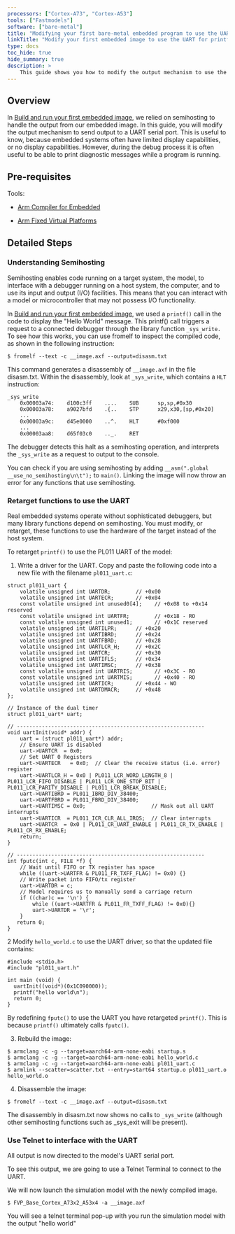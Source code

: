 ```yaml
---
processors: ["Cortex-A73", "Cortex-A53"]
tools: ["Fastmodels"] 
software: ["bare-metal"]
title: "Modifying your first bare-metal embedded program to use the UART as the output mechanism"
linkTitle: "Modify your first embedded image to use the UART for printf output"
type: docs
toc_hide: true
hide_summary: true
description: >
    This guide shows you how to modify the output mechanism to use the UART capability of the target system.
---
```


## Overview 

In [Build and run your first embedded image](/pre-silicon/bm-software/build-bm.md), we relied on semihosting to handle the output from our embedded image. In this guide, you will modify the output mechanism to send output to a UART serial port. This is useful to know, because embedded systems often have limited display capabilities, or no display capabilities. However, during the debug process it is often useful to be able to print diagnostic messages while a program is running.
## Pre-requisites

Tools: 
  * [Arm Compiler for Embedded](/compilers/install_armclang)

  * [Arm Fixed Virtual Platforms](https://developer.arm.com/Tools%20and%20Software/Fixed%20Virtual%20Platforms)

## Detailed Steps


### Understanding Semihosting

Semihosting enables code running on a target system, the model, to interface with a debugger running on a host system, the computer, and to use its input and output (I/O) facilities. This means that you can interact with a model or microcontroller that may not possess I/O functionality.

In [Build and run your first embedded image](/pre-silicon/bm-software/build-bm.md), we used a `printf()` call in the code to display the "Hello World" message. This printf() call triggers a request to a connected debugger through the library function `_sys_write.` To see how this works, you can use fromelf to inspect the compiled code, as shown in the following instruction:

```
$ fromelf --text -c __image.axf --output=disasm.txt
```

This command generates a disassembly of `__image.axf` in the file disasm.txt. Within the disassembly, look at `_sys_write`, which contains a `HLT` instruction:

```
_sys_write
    0x00003a74:    d100c3ff    ....    SUB      sp,sp,#0x30
    0x00003a78:    a9027bfd    .{..    STP      x29,x30,[sp,#0x20]
    ...
    0x00003a9c:    d45e0000    ..^.    HLT      #0xf000
    ...
    0x00003aa8:    d65f03c0    .._.    RET
```

The debugger detects this halt as a semihosting operation, and interprets the `_sys_write` as a request to output to the console.

You can check if you are using semihosting by adding `__asm(".global __use_no_semihosting\n\t");` to `main()`. Linking the image will now throw an error for any functions that use semihosting.


### Retarget functions to use the UART

Real embedded systems operate without sophisticated debuggers, but many library functions depend on semihosting. You must modify, or retarget, these functions to use the hardware of the target instead of the host system.

To retarget `printf()` to use the PL011 UART of the model:

1. Write a driver for the UART. Copy and paste the following code into a new file with the filename `pl011_uart.c`:

```
struct pl011_uart {
    volatile unsigned int UARTDR;        // +0x00
    volatile unsigned int UARTECR;       // +0x04
    const volatile unsigned int unused0[4];    // +0x08 to +0x14 reserved
    const volatile unsigned int UARTFR;        // +0x18 - RO
    const volatile unsigned int unused1;       // +0x1C reserved
    volatile unsigned int UARTILPR;      // +0x20
    volatile unsigned int UARTIBRD;      // +0x24
    volatile unsigned int UARTFBRD;      // +0x28
    volatile unsigned int UARTLCR_H;     // +0x2C
    volatile unsigned int UARTCR;        // +0x30
    volatile unsigned int UARTIFLS;      // +0x34
    volatile unsigned int UARTIMSC;      // +0x38
    const volatile unsigned int UARTRIS;       // +0x3C - RO
    const volatile unsigned int UARTMIS;       // +0x40 - RO
    volatile unsigned int UARTICR;       // +0x44 - WO
    volatile unsigned int UARTDMACR;     // +0x48
};

// Instance of the dual timer
struct pl011_uart* uart;

// ------------------------------------------------------------
void uartInit(void* addr) {
    uart = (struct pl011_uart*) addr;
    // Ensure UART is disabled
    uart->UARTCR  = 0x0;
    // Set UART 0 Registers
    uart->UARTECR   = 0x0;  // Clear the receive status (i.e. error) register
    uart->UARTLCR_H = 0x0 | PL011_LCR_WORD_LENGTH_8 | PL011_LCR_FIFO_DISABLE | PL011_LCR_ONE_STOP_BIT | PL011_LCR_PARITY_DISABLE | PL011_LCR_BREAK_DISABLE;
    uart->UARTIBRD = PL011_IBRD_DIV_38400;
    uart->UARTFBRD = PL011_FBRD_DIV_38400;
    uart->UARTIMSC = 0x0;                     // Mask out all UART interrupts
    uart->UARTICR  = PL011_ICR_CLR_ALL_IRQS;  // Clear interrupts
    uart->UARTCR  = 0x0 | PL011_CR_UART_ENABLE | PL011_CR_TX_ENABLE | PL011_CR_RX_ENABLE;
    return;
}

// ------------------------------------------------------------
int fputc(int c, FILE *f) {
    // Wait until FIFO or TX register has space
    while ((uart->UARTFR & PL011_FR_TXFF_FLAG) != 0x0) {}
    // Write packet into FIFO/tx register
    uart->UARTDR = c;
    // Model requires us to manually send a carriage return
    if ((char)c == '\n') {
        while ((uart->UARTFR & PL011_FR_TXFF_FLAG) != 0x0){}
        uart->UARTDR = '\r';
    }
   return 0;
}

```
    
2 Modify `hello_world.c` to use the UART driver, so that the updated file contains:

```
#include <stdio.h>
#include "pl011_uart.h"

int main (void) {
  uartInit((void*)(0x1C090000));
  printf("hello world\n");
  return 0;
}
```

By redefining `fputc()` to use the UART you have retargeted `printf()`. This is because `printf()` ultimately calls `fputc()`.

3. Rebuild the image:

```
$ armclang -c -g --target=aarch64-arm-none-eabi startup.s
$ armclang -c -g --target=aarch64-arm-none-eabi hello_world.c
$ armclang -c -g --target=aarch64-arm-none-eabi pl011_uart.c
$ armlink --scatter=scatter.txt --entry=start64 startup.o pl011_uart.o hello_world.o

```
4. Disassemble the image:

```
$ fromelf --text -c __image.axf --output=disasm.txt

```

The disassembly in disasm.txt now shows no calls to `_sys_write` (although other semihosting functions such as _sys_exit will be present).

### Use Telnet to interface with the UART

All output is now directed to the model's UART serial port.

To see this output, we are going to use a Telnet Terminal to connect to the UART.

We will now launch the simulation model with the newly compiled image. 

```
$ FVP_Base_Cortex_A73x2_A53x4 -a __image.axf

```

You will see a telnet terminal pop-up with you run the simulation model with the output "hello world"

```
